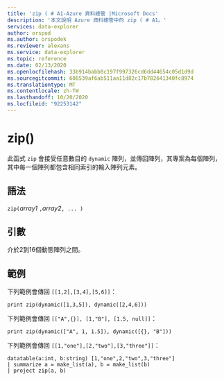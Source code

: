 ```yaml
---
title: 'zip ( # A1-Azure 資料總管 |Microsoft Docs'
description: '本文說明 Azure 資料總管中的 zip ( # A1。'
services: data-explorer
author: orspod
ms.author: orspodek
ms.reviewer: alexans
ms.service: data-explorer
ms.topic: reference
ms.date: 02/13/2020
ms.openlocfilehash: 33b914babb8c197f997326cd6dd44654c05d1d9d
ms.sourcegitcommit: 608539af6ab511aa11d82c17b782641340fc8974
ms.translationtype: MT
ms.contentlocale: zh-TW
ms.lasthandoff: 10/20/2020
ms.locfileid: "92253142"
---
```

# <a name="zip"></a>zip()

此函式 `zip` 會接受任意數目的 `dynamic` 陣列，並傳回陣列，其專案為每個陣列，其中每一個陣列都包含相同索引的輸入陣列元素。

## <a name="syntax"></a>語法

`zip(`*array1* `,`*array2*`, ... )`

## <a name="arguments"></a>引數

介於2到16個動態陣列之間。

## <a name="examples"></a>範例

下列範例會傳回 `[[1,2],[3,4],[5,6]]`：

```kusto
print zip(dynamic([1,3,5]), dynamic([2,4,6]))
```

下列範例會傳回 `[["A",{}], [1,"B"], [1.5, null]]`：

```kusto
print zip(dynamic(["A", 1, 1.5]), dynamic([{}, "B"]))
```

下列範例會傳回 `[[1,"one"],[2,"two"],[3,"three"]]`：

```kusto
datatable(a:int, b:string) [1,"one",2,"two",3,"three"]
| summarize a = make_list(a), b = make_list(b)
| project zip(a, b)
```